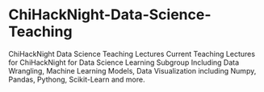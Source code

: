 # ChiHackNight-Data-Science-Teaching
ChiHackNight Data Science Teaching Lectures
Current Teaching Lectures for ChiHackNight for Data Science Learning Subgroup Including Data Wrangling, Machine Learning Models, Data Visualization including Numpy, Pandas, Pythong, Scikit-Learn and more.
